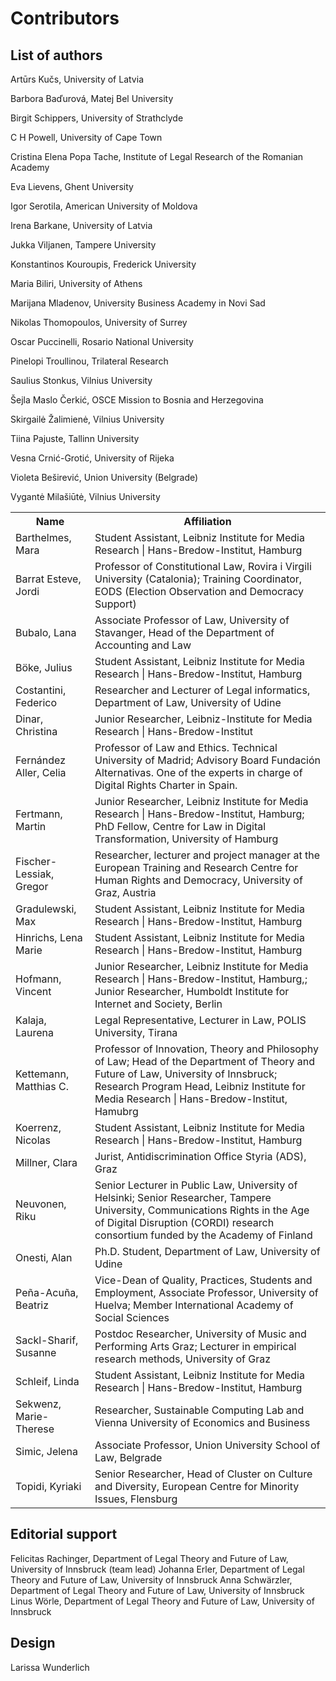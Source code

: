 # Contributors


## List of authors

Artūrs Kučs, University of Latvia

Barbora Baďurová, Matej Bel University

Birgit Schippers, University of Strathclyde

C H Powell, University of Cape Town

Cristina Elena Popa Tache, Institute of Legal Research of the Romanian Academy

Eva Lievens, Ghent University

Igor Serotila, American University of Moldova

Irena Barkane, University of Latvia

Jukka Viljanen, Tampere University

Konstantinos Kouroupis, Frederick University

Maria Biliri, University of Athens

Marijana Mladenov, University Business Academy in Novi Sad

Nikolas Thomopoulos, University of Surrey

Oscar Puccinelli, Rosario National University

Pinelopi Troullinou, Trilateral Research

Saulius Stonkus, Vilnius University

Šejla Maslo Čerkić, OSCE Mission to Bosnia and Herzegovina

Skirgailė Žalimienė, Vilnius University

Tiina Pajuste, Tallinn University

Vesna Crnić-Grotić, University of Rijeka 

Violeta Beširević, Union University (Belgrade)

Vygantė Milašiūtė, Vilnius University

<table>
  <tr>
    <th>Name</th>
    <th>Affiliation</th>
  </tr>
  <tr>
    <td>Barthelmes, Mara</td>
    <td>Student Assistant, Leibniz Institute for Media Research | Hans-Bredow-Institut, Hamburg</td>
  </tr>
  <tr>
    <td>Barrat Esteve, Jordi </td>
    <td>Professor of Constitutional Law, Rovira i Virgili University (Catalonia); Training Coordinator, EODS (Election Observation and Democracy Support)</td>
  </tr>
  <tr>
    <td>Bubalo, Lana </td>
    <td>Associate Professor of Law, University of Stavanger, Head of the Department of Accounting and Law</td>
  </tr>
  <tr>
    <td>Böke, Julius</td>
    <td>Student Assistant, Leibniz Institute for Media Research | Hans-Bredow-Institut, Hamburg</td>
  </tr>
  <tr>
    <td>Costantini, Federico </td>
    <td>Researcher and Lecturer of Legal informatics, Department of Law, University of Udine</td>
  </tr>
  <tr>
    <td>Dinar, Christina</td>
    <td>Junior Researcher, Leibniz-Institute for Media Research | Hans-Bredow-Institut</td>
  </tr>
  <tr>
    <td>Fernández Aller, Celia </td>
    <td>Professor of Law and Ethics. Technical University of Madrid; Advisory Board Fundación Alternativas. One of the experts in charge of Digital Rights Charter in Spain. </td>
  </tr>
  <tr>
    <td>Fertmann, Martin </td>
    <td>Junior Researcher, Leibniz Institute for Media Research | Hans-Bredow-Institut, Hamburg; PhD Fellow, Centre for Law in Digital Transformation, University of Hamburg</td>
  </tr>
  <tr>
    <td>Fischer-Lessiak, Gregor </td>
    <td>Researcher, lecturer and project manager at the European Training and Research Centre for Human Rights and Democracy, University of Graz, Austria</td>
  </tr>
  <tr>
    <td>Gradulewski, Max</td>
    <td>Student Assistant, Leibniz Institute for Media Research | Hans-Bredow-Institut, Hamburg</td>
  </tr>
  <tr>
    <td>Hinrichs, Lena Marie</td>
    <td>Student Assistant, Leibniz Institute for Media Research | Hans-Bredow-Institut, Hamburg</td>
  </tr>
  <tr>
    <td>Hofmann, Vincent</td>
    <td>Junior Researcher, Leibniz Institute for Media Research | Hans-Bredow-Institut, Hamburg,; Junior Researcher, Humboldt Institute for Internet and Society, Berlin</td>
  </tr>
  <tr>
    <td>Kalaja, Laurena</td>
    <td>Legal Representative, Lecturer in Law, POLIS University, Tirana</td>
  </tr>
  <tr>
    <td>Kettemann, Matthias C. </td>
    <td>Professor of Innovation, Theory and Philosophy of Law; Head of the Department of Theory and Future of Law, University of Innsbruck; Research Program Head, Leibniz Institute for Media Research | Hans-Bredow-Institut, Hamubrg</td>
  </tr>
  <tr>
    <td>Koerrenz, Nicolas</td>
    <td>Student Assistant, Leibniz Institute for Media Research | Hans-Bredow-Institut, Hamburg</td>
  </tr>
  <tr>
    <td>Millner, Clara</td>
    <td>Jurist, Antidiscrimination Office Styria (ADS), Graz</td>
  </tr>
  <tr>
    <td>Neuvonen, Riku </td>
    <td>Senior Lecturer in Public Law, University of Helsinki; Senior Researcher, Tampere University, Communications Rights in the Age of Digital Disruption (CORDI) research consortium funded by the Academy of Finland</td>
  </tr>
  <tr>
    <td>Onesti, Alan </td>
    <td>Ph.D. Student, Department of Law, University of Udine</td>
  </tr>
  <tr>
    <td>Peña-Acuña, Beatriz </td>
    <td>Vice-Dean of Quality, Practices, Students and Employment, Associate Professor, University of Huelva; Member International Academy of Social Sciences</td>
  </tr>
  <tr>
    <td>Sackl-Sharif, Susanne</td>
    <td>Postdoc Researcher, University of Music and Performing Arts Graz; Lecturer in empirical research methods, University of Graz</td>
  </tr>
  <tr>
    <td>Schleif, Linda</td>
    <td>Student Assistant, Leibniz Institute for Media Research | Hans-Bredow-Institut, Hamburg</td>
  </tr>
  <tr>
    <td>Sekwenz, Marie-Therese</td>
    <td>Researcher, Sustainable Computing Lab and Vienna University of Economics and Business</td>
  </tr>
  <tr>
    <td>Simic, Jelena</td>
    <td>Associate Professor, Union University School of Law, Belgrade</td>
  </tr>
  <tr>
    <td>Topidi, Kyriaki </td>
    <td>Senior Researcher, Head of Cluster on Culture and Diversity, European Centre for Minority Issues, Flensburg</td>
  </tr>
</table>

## Editorial support
Felicitas Rachinger, Department of Legal Theory and Future of Law, University of Innsbruck (team lead)
Johanna Erler, Department of Legal Theory and Future of Law, University of Innsbruck
Anna Schwärzler, Department of Legal Theory and Future of Law, University of Innsbruck
Linus Wörle, Department of Legal Theory and Future of Law, University of Innsbruck

## Design
Larissa Wunderlich
